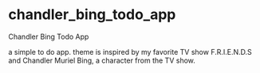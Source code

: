 # chandler_bing_todo_app

Chandler Bing Todo App

a simple to do app. 
theme is inspired by my favorite TV show F.R.I.E.N.D.S
and Chandler Muriel Bing, a character from the TV show.